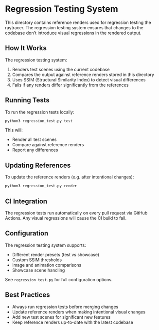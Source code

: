 # Regression Testing System

This directory contains reference renders used for regression testing the raytracer. The regression testing system ensures that changes to the codebase don't introduce visual regressions in the rendered output.

## How It Works

The regression testing system:

1. Renders test scenes using the current codebase
2. Compares the output against reference renders stored in this directory
3. Uses SSIM (Structural Similarity Index) to detect visual differences
4. Fails if any renders differ significantly from the references

## Running Tests

To run the regression tests locally:

```bash
python3 regression_test.py test
```

This will:

- Render all test scenes
- Compare against reference renders
- Report any differences

## Updating References

To update the reference renders (e.g. after intentional changes):

```bash
python3 regression_test.py render
```

## CI Integration

The regression tests run automatically on every pull request via GitHub Actions. Any visual regressions will cause the CI build to fail.

## Configuration

The regression testing system supports:

- Different render presets (test vs showcase)
- Custom SSIM thresholds
- Image and animation comparisons
- Showcase scene handling

See `regression_test.py` for full configuration options.

## Best Practices

- Always run regression tests before merging changes
- Update reference renders when making intentional visual changes
- Add new test scenes for significant new features
- Keep reference renders up-to-date with the latest codebase
